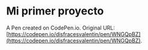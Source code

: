 # Mi primer proyecto

A Pen created on CodePen.io. Original URL: [https://codepen.io/disfracesvalentin/pen/WNGQpBZ](https://codepen.io/disfracesvalentin/pen/WNGQpBZ).


